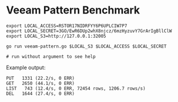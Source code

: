 
# Veeam Pattern Benchmark

```shell
export LOCAL_ACCESS=RSTOR17NIDRFYY6P6UPLCIW7P7
export LOCAL_SECRET=3GO/EwR6DUp2whX8njcz/6mzHyzuvY7GrArIgBllClW
export LOCAL_S3=http://127.0.0.1:32005

go run veeam-pattern.go $LOCAL_S3 $LOCAL_ACCESS $LOCAL_SECRET

# run without argument to see help
```

Example output:

```shell
PUT   1331 (22.2/s, 0 ERR)
GET   2650 (44.1/s, 0 ERR)
LIST   743 (12.4/s, 0 ERR, 72454 rows, 1206.7 rows/s)
DEL   1644 (27.4/s, 0 ERR)
```

